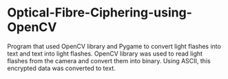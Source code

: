 # Optical-Fibre-Ciphering-using-OpenCV
 Program that used OpenCV library and Pygame to convert light flashes into text and text into light flashes. OpenCV library was used to read light flashes from the camera and convert them into binary. Using ASCII, this encrypted data was converted to text.  
